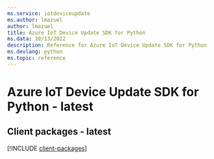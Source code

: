 ```yaml
---
ms.service: iotdeviceupdate
ms.author: lmazuel
author: lmazuel
title: Azure IoT Device Update SDK for Python
ms.data: 10/13/2022
description: Reference for Azure IoT Device Update SDK for Python
ms.devlang: python
ms.topic: reference
---
```

# Azure IoT Device Update SDK for Python - latest

## Client packages - latest
[!INCLUDE [client-packages](iot-device-update-client-index.md)]